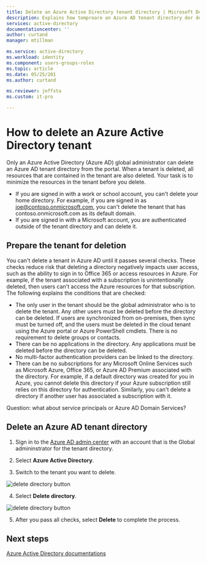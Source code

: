 ```yaml
---
title: Delete an Azure Active Directory tenant directory | Microsoft Docs
description: Explains how tompreare an Azure AD tenant directory dor deletion and now to delete 
services: active-directory
documentationcenter: ''
author: curtand
manager: mtillman

ms.service: active-directory
ms.workload: identity
ms.component: users-groups-roles
ms.topic: article
ms.date: 05/25/201
ms.author: curtand

ms.reviewer: jeffsta
ms.custom: it-pro

---
```

# How to delete an Azure Active Directory tenant
Only an Azure Active Directory (Azure AD) global administrator can delete an Azure AD tenant directory from the portal. When a tenant is deleted, all resources that are contained in the tenant are also deleted. Your task is to minimize the resources in the tenant before you delete.

* If you are signed in with a work or school account, you can't delete your home directory. For example, if you are signed in as joe@contoso.onmicrosoft.com, you can't delete the tenant that has contoso.onmicrosoft.com as its default domain. 
* If you are signed in with a Microsoft account, you are authenticated outside of the tenant directory and can delete it.

## Prepare the tenant for deletion

You can't delete a tenant in Azure AD until it passes several checks. These checks reduce risk that deleting a directory negatively impacts user access, such as the ability to sign in to Office 365 or access resources in Azure. For example, if the tenant associated with a subscription is unintentionally deleted, then users can't access the Azure resources for that subscription. The following explains the conditions that are checked:

* The only user in the tenant should be the global administrator who is to delete the tenant. Any other users must be deleted before the directory can be deleted. If users are synchronized from on-premises, then sync must be turned off, and the users must be deleted in the cloud tenant using the Azure portal or Azure PowerShell cmdlets. There is no requirement to delete groups or contacts.
* There can be no applications in the directory. Any applications must be deleted before the directory can be deleted.
* No multi-factor authentication providers can be linked to the directory.
* There can be no subscriptions for any Microsoft Online Services such as Microsoft Azure, Office 365, or Azure AD Premium associated with the directory. For example, if a default directory was created for you in Azure, you cannot delete this directory if your Azure subscription still relies on this directory for authentication. Similarly, you can't delete a directory if another user has associated a subscription with it. 

Question: what about service principals or Azure AD Domain Services?

## Delete an Azure AD tenant directory

1. Sign in to the [Azure AD admin center](https://aad.portal.azure.com) with an account that is the Global admininstrator for the tenant directory.

2. Select **Azure Active Directory**.

3. Switch to the tenant you want to delete.
  
  ![delete directory button](./media/directory-delete-howto/delete-directory-command.png)

4. Select **Delete directory**.
  
  ![delete directory button](./media/directory-delete-howto/delete-directory-list.png)

5. After you pass all checks, select **Delete** to complete the process.

## Next steps
[Azure Active Directory documentations](https://docs.microsoft.com/azure/active-directory/)
